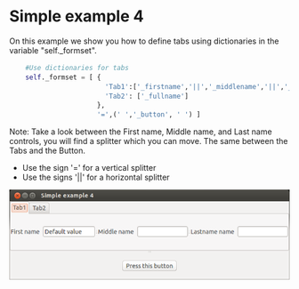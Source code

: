 # Simple example 4

On this example we show you how to define tabs using dictionaries in the variable "self._formset".
		
```python
	#Use dictionaries for tabs
	self._formset = [ {
					  	'Tab1':['_firstname','||','_middlename','||','_lastname'], 
						'Tab2': ['_fullname']
					  },
					  '=',(' ','_button', ' ') ]
```

Note: Take a look between the First name, Middle name, and Last name controls, you will find a splitter which you can move. 
The same between the Tabs and the Button.
- Use the sign '=' for a vertical splitter
- Use the signs '||' for a horizontal splitter

![Simple example 3](screenshot.png?raw=true "Screen")